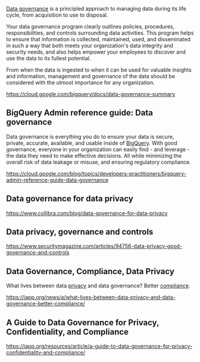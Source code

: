 [Data governance](https://cloud.google.com/learn/what-is-data-governance) is a principled approach to managing data during its life cycle, from acquisition to use to disposal. 

 Your data governance program clearly outlines policies, procedures, responsibilities, and controls surrounding data activities. This program helps to ensure that information is collected, maintained, used, and disseminated in such a way that both meets your organization's data integrity and security needs, and also helps empower your employees to discover and use the data to its fullest potential.

From when the data is ingested to when it can be used for valuable insights and information, management and governance of the data should be considered with the utmost importance for any organization.



https://cloud.google.com/bigquery/docs/data-governance-summary

## BigQuery Admin reference guide: Data governance

Data governance is everything you do to ensure your data is secure, private, accurate, available, and usable inside of [BigQuery](BigQuery). With good governance, everyone in your organization can easily find - and leverage - the data they need to make effective decisions. All while minimizing the overall risk of data leakage or misuse, and ensuring regulatory compliance. 

https://cloud.google.com/blog/topics/developers-practitioners/bigquery-admin-reference-guide-data-governance

## Data governance for data privacy


https://www.collibra.com/blog/data-governance-for-data-privacy

## Data privacy, governance and controls

https://www.securitymagazine.com/articles/94756-data-privacy-good-governance-and-controls

## Data Governance, Compliance, Data Privacy

What lives between data [privacy](Privacy) and data governance? Better [compliance](Compliance).

https://iapp.org/news/a/what-lives-between-data-privacy-and-data-governance-better-compliance/

## A Guide to Data Governance for Privacy, Confidentiality, and Compliance

https://iapp.org/resources/article/a-guide-to-data-governance-for-privacy-confidentiality-and-compliance/